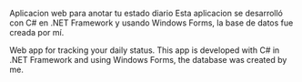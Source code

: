 Aplicacion web para anotar tu estado diario Esta aplicacion se desarrolló con C# en .NET Framework y usando Windows Forms, la base de datos fue creada por mí.

Web app for tracking your daily status. This app is developed with C# in .NET Framework and using Windows Forms, the database was created by me.
